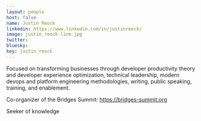```yaml
---
layout: people
host: false
name: Justin Reock
linkedin: https://www.linkedin.com/in/justinreock/
image: justin_reock-line.jpg
twitter:
bluesky:
key: justin_reock
---
```


Focused on transforming businesses through developer productivity theory and developer experience optimization, technical leadership, modern devops and platform engineering methodologies, writing, public speaking, training, and enablement.

Co-organizer of the Bridges Summit: https://bridges-summit.org

Seeker of knowledge